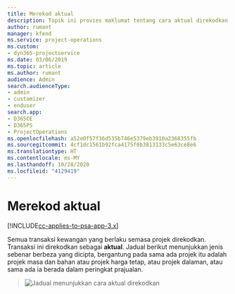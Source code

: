 ```yaml
---
title: Merekod aktual
description: Topik ini provies maklumat tentang cara aktual direkodkan.
author: rumant
manager: kfend
ms.service: project-operations
ms.custom:
- dyn365-projectservice
ms.date: 03/06/2019
ms.topic: article
ms.author: rumant
audience: Admin
search.audienceType:
- admin
- customizer
- enduser
search.app:
- D365CE
- D365PS
- ProjectOperations
ms.openlocfilehash: a52e0f57f36d535b746e5379eb3910a2368355fb
ms.sourcegitcommit: 4cf1dc1561b92fca4175f0b3813133c5e63ce8e6
ms.translationtype: HT
ms.contentlocale: ms-MY
ms.lasthandoff: 10/28/2020
ms.locfileid: "4129419"
---
```

# <a name="recording-actuals"></a>Merekod aktual 

[!INCLUDE[cc-applies-to-psa-app-3.x](../includes/cc-applies-to-psa-app-3x.md)]

Semua transaksi kewangan yang berlaku semasa projek direkodkan. Transaksi ini direkodkan sebagai **aktual**. Jadual berikut menunjukkan jenis sebenar berbeza yang dicipta, bergantung pada sama ada projek itu adalah projek masa dan bahan atau projek harga tetap, atau projek dalaman, atau sama ada ia berada dalam peringkat prajualan.

> ![Jadual menunjukkan cara aktual direkodkan](media/advanced-table2.png)
